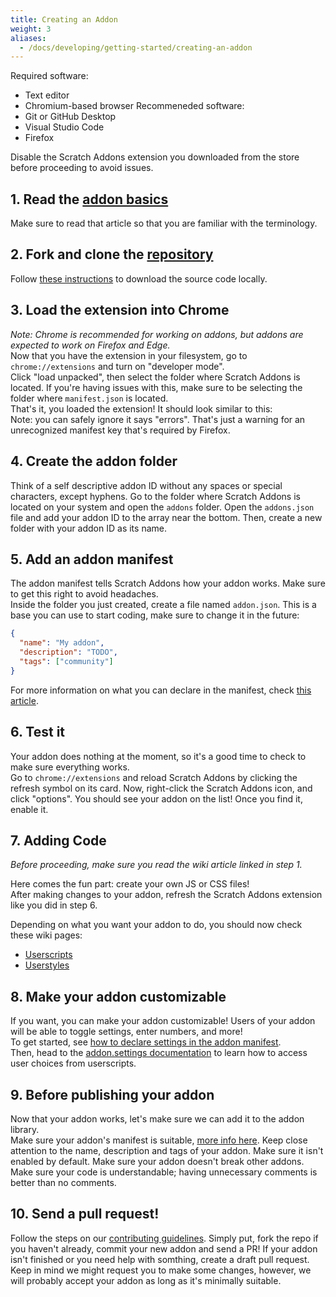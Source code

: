 ```yaml
---
title: Creating an Addon
weight: 3
aliases:
  - /docs/developing/getting-started/creating-an-addon
---
```

Required software: 
- Text editor
- Chromium-based browser
Recommeneded software:
- Git or GitHub Desktop
- Visual Studio Code
- Firefox

Disable the Scratch Addons extension you downloaded from the store before proceeding to avoid issues.

## 1. Read the [addon basics](/docs/develop/getting-started/addon-basics/)
Make sure to read that article so that you are familiar with the terminology.

## 2. Fork and clone the [repository](https://github.com/ScratchAddons/ScratchAddons)
Follow [these instructions](/docs/getting-started/installing/#from-source) to download the source code locally.

## 3. Load the extension into Chrome
*Note: Chrome is recommended for working on addons, but addons are expected to work on Firefox and Edge.*  
Now that you have the extension in your filesystem, go to `chrome://extensions` and turn on "developer mode".  
Click "load unpacked", then select the folder where Scratch Addons is located. If you're having issues with this, make sure to be selecting the folder where `manifest.json` is located.  
That's it, you loaded the extension! It should look similar to this:  
Note: you can safely ignore it says "errors". That's just a warning for an unrecognized manifest key that's required by Firefox.

## 4. Create the addon folder
Think of a self descriptive addon ID without any spaces or special characters, except hyphens.
Go to the folder where Scratch Addons is located on your system and open the `addons` folder.
Open the `addons.json` file and add your addon ID to the array near the bottom.
Then, create a new folder with your addon ID as its name.

## 5. Add an addon manifest
The addon manifest tells Scratch Addons how your addon works. Make sure to get this right to avoid headaches.  
Inside the folder you just created, create a file named `addon.json`.
This is a base you can use to start coding, make sure to change it in the future:
```json
{
  "name": "My addon",
  "description": "TODO",
  "tags": ["community"]
}
```
For more information on what you can declare in the manifest, check [this article](/docs/reference/addon-manifest/).

## 6. Test it
Your addon does nothing at the moment, so it's a good time to check to make sure everything works.  
Go to `chrome://extensions` and reload Scratch Addons by clicking the refresh symbol on its card.
Now, right-click the Scratch Addons icon, and click "options".
You should see your addon on the list! Once you find it, enable it.

## 7. Adding Code
*Before proceeding, make sure you read the wiki article linked in step 1.*  
  
Here comes the fun part: create your own JS or CSS files!  
After making changes to your addon, refresh the Scratch Addons extension like you did in step 6.
  
Depending on what you want your addon to do, you should now check these wiki pages:
- [Userscripts](/docs/develop/userscripts)
- [Userstyles](/docs/develop/userstyles)

## 8. Make your addon customizable
If you want, you can make your addon customizable!
Users of your addon will be able to toggle settings, enter numbers, and more!  
To get started, see [how to declare settings in the addon manifest](/docs/reference/addon-manifest/#settings-object).  
Then, head to the [addon.settings documentation](/docs/reference/addon-api/addon.settings) to learn how to access user choices from userscripts.

## 9. Before publishing your addon
Now that your addon works, let's make sure we can add it to the addon library.  
Make sure your addon's manifest is suitable, [more info here](/docs/reference/addon-manifest). Keep close attention to the name, description and tags of your addon. Make sure it isn't enabled by default.
Make sure your addon doesn't break other addons.
Make sure your code is understandable; having unnecessary comments is better than no comments.

## 10. Send a pull request!
Follow the steps on our [contributing guidelines](https://github.com/ScratchAddons/ScratchAddons/blob/master/.github/CONTRIBUTING.md). Simply put, fork the repo if you haven't already, commit your new addon and send a PR!
If your addon isn't finished or you need help with somthing, create a draft pull request.
Keep in mind we might request you to make some changes, however, we will probably accept your addon as long as it's minimally suitable.
